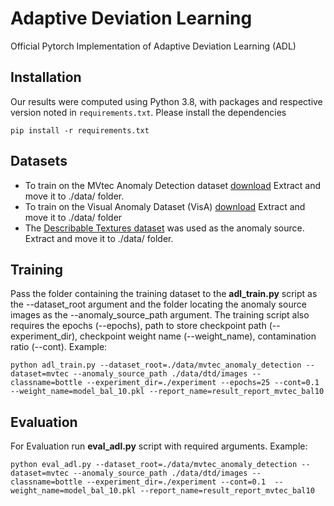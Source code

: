 # Adaptive Deviation Learning
Official Pytorch Implementation of Adaptive Deviation Learning (ADL)
## Installation
Our results were computed using Python 3.8, with packages and respective version noted in
`requirements.txt`.
Please install the dependencies 
```
pip install -r requirements.txt
```
## Datasets
- To train on the MVtec Anomaly Detection dataset [download](https://www.mvtec.com/company/research/datasets/mvtec-ad) Extract and move it to ./data/ folder.
- To train on the Visual Anomaly Dataset (VisA) [download](https://amazon-visual-anomaly.s3.us-west-2.amazonaws.com/VisA_20220922.tar) Extract and move it to ./data/ folder
- The [Describable Textures dataset](https://www.robots.ox.ac.uk/~vgg/data/dtd/) was used as the anomaly source. Extract and move it to ./data/ folder.

## Training
Pass the folder containing the training dataset to the **adl_train.py** script as the --dataset_root argument and the
folder locating the anomaly source images as the --anomaly_source_path argument. 
The training script also requires the  epochs (--epochs), path to store checkpoint path (--experiment_dir), checkpoint weight name (--weight_name), contamination ratio (--cont).
Example:

```
python adl_train.py --dataset_root=./data/mvtec_anomaly_detection --dataset=mvtec --anomaly_source_path ./data/dtd/images --classname=bottle --experiment_dir=./experiment --epochs=25 --cont=0.1 --weight_name=model_bal_10.pkl --report_name=result_report_mvtec_bal10
```

## Evaluation
For Evaluation run **eval_adl.py** script with required arguments.
Example:
```
python eval_adl.py --dataset_root=./data/mvtec_anomaly_detection --dataset=mvtec --anomaly_source_path ./data/dtd/images --classname=bottle --experiment_dir=./experiment --cont=0.1  --weight_name=model_bal_10.pkl --report_name=result_report_mvtec_bal10
```
